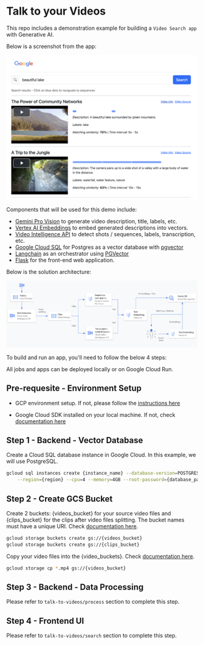 # Talk to your Videos

This repo includes a demonstration example for building a `Video Search app` with Generative AI. 

 Below is a screenshot from the app:

 ![Video Search UI Screenshot](assets/video-search-screenshot.png "Video Search UI Screenshot")

Components that will be used for this demo include:

 - [Gemini Pro Vision](https://cloud.google.com/vertex-ai/docs/generative-ai/multimodal/overview) to generate video description, title, labels, etc.
 - [Vertex AI Embeddings](https://cloud.google.com/vertex-ai/docs/generative-ai/embeddings/get-text-embeddings) to embed generated descriptions into vectors.
 - [Video Intelligence API](https://cloud.google.com/video-intelligence/docs) to detect shots / sequences, labels, transcription, etc.
 - [Google Cloud SQL](https://cloud.google.com/sql/docs/postgres) for Postgres as a vector database with [pgvector](https://github.com/pgvector/pgvector)
 - [Langchain](https://python.langchain.com/docs/get_started/introduction) as an orchestrator using [PGVector](https://python.langchain.com/docs/integrations/vectorstores/pgvector)
 - [Flask](https://flask.palletsprojects.com/en/3.0.x/) for the front-end web application.

 Below is the solution architecture:

 ![Video Search Architecture](assets/architecture.png "Video Search Architecture")

To build and run an app, you'll need to follow the below 4 steps:

All jobs and apps can be deployed locally or on Google Cloud Run. 


## Pre-requesite - Environment Setup

- GCP environment setup. If not, please follow the [instructions here](https://github.com/asayed82/aiapps/blob/main/SETUP.md)

- Google Cloud SDK installed on your local machine. If not, check [documentation here](https://cloud.google.com/sdk/docs/install)

## Step 1 - Backend - Vector Database

Create a Cloud SQL database instance in Google Cloud. In this example, we will use PostgreSQL.

```bash
gcloud sql instances create {instance_name} --database-version=POSTGRES_15 \
    --region={region} --cpu=4 --memory=4GB --root-password={database_password}
```

## Step 2 - Create GCS Bucket

Create 2 buckets: {videos_bucket} for your source video files and {clips_bucket} for the clips after video files splitting. The bucket names must have a unique URI. Check [documentation here](https://cloud.google.com/sdk/gcloud/reference/storage/buckets/create).

```bash
gcloud storage buckets create gs://{videos_bucket}
gcloud storage buckets create gs://{clips_bucket}
```

Copy your video files into the {video_buckets}. Check [documentation here](https://cloud.google.com/sdk/gcloud/reference/storage/cp).

```bash
gcloud storage cp *.mp4 gs://{videos_bucket}
```

## Step 3 - Backend - Data Processing

Please refer to `talk-to-videos/process` section to complete this step. 
 

## Step 4 - Frontend UI

Please refer to `talk-to-videos/search` section to complete this step. 


